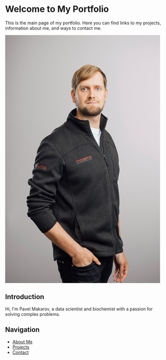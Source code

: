 # Welcome to My Portfolio

This is the main page of my portfolio. Here you can find links to my projects, information about me, and ways to contact me.

![Cover_Picture](/assets/images/resized_cover.png)

## Introduction

Hi, I'm Pavel Makarov, a data scientist and biochemist with a passion for solving complex problems.

## Navigation

- [About Me](#about)
- [Projects](#projects)
- [Contact](#contact)
